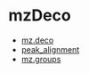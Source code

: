 # mzDeco



+ [mz.deco](mzDeco/mz.deco.1) 
+ [peak_alignment](mzDeco/peak_alignment.1) 
+ [mz.groups](mzDeco/mz.groups.1) 
